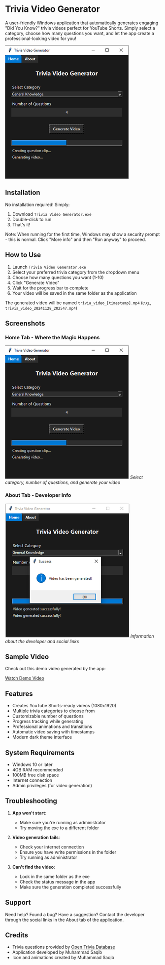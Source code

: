 # Trivia Video Generator

A user-friendly Windows application that automatically generates engaging "Did You Know?" trivia videos perfect for YouTube Shorts. Simply select a category, choose how many questions you want, and let the app create a professional-looking video for you!

![App Home Screen](https://raw.githubusercontent.com/itsaqibdev/Trivia-Video-Generator-Bot/main/1.PNG)

## Installation

No installation required! Simply:
1. Download `Trivia Video Generator.exe`
2. Double-click to run
3. That's it!

Note: When running for the first time, Windows may show a security prompt - this is normal. Click "More info" and then "Run anyway" to proceed.

## How to Use

1. Launch `Trivia Video Generator.exe`
2. Select your preferred trivia category from the dropdown menu
3. Choose how many questions you want (1-10)
4. Click "Generate Video"
5. Wait for the progress bar to complete
6. Your video will be saved in the same folder as the application

The generated video will be named `trivia_video_[timestamp].mp4` (e.g., `trivia_video_20241128_202547.mp4`)

## Screenshots

### Home Tab - Where the Magic Happens
![Home Tab](https://raw.githubusercontent.com/itsaqibdev/Trivia-Video-Generator-Bot/main/1.PNG)
*Select category, number of questions, and generate your video*

### About Tab - Developer Info
![About Tab](https://raw.githubusercontent.com/itsaqibdev/Trivia-Video-Generator-Bot/main/2.PNG)
*Information about the developer and social links*

## Sample Video

Check out this demo video generated by the app:

[Watch Demo Video](https://raw.githubusercontent.com/itsaqibdev/Trivia-Video-Generator-Bot/main/trivia_video_20241128_202547.mp4)

## Features

- Creates YouTube Shorts-ready videos (1080x1920)
- Multiple trivia categories to choose from
- Customizable number of questions
- Progress tracking while generating
- Professional animations and transitions
- Automatic video saving with timestamps
- Modern dark theme interface

## System Requirements

- Windows 10 or later
- 4GB RAM recommended
- 100MB free disk space
- Internet connection
- Admin privileges (for video generation)

## Troubleshooting

1. **App won't start**: 
   - Make sure you're running as administrator
   - Try moving the exe to a different folder

2. **Video generation fails**:
   - Check your internet connection
   - Ensure you have write permissions in the folder
   - Try running as administrator

3. **Can't find the video**:
   - Look in the same folder as the exe
   - Check the status message in the app
   - Make sure the generation completed successfully

## Support

Need help? Found a bug? Have a suggestion? Contact the developer through the social links in the About tab of the application.

## Credits

- Trivia questions provided by [Open Trivia Database](https://opentdb.com/)
- Application developed by Muhammad Saqib
- Icon and animations created by Muhammad Saqib
